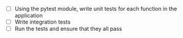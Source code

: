 - [ ] Using the pytest module, write unit tests for each function in the application
- [ ] Write integration tests
- [ ] Run the tests and ensure that they all pass